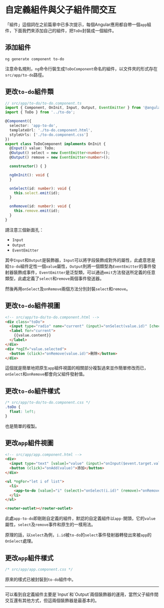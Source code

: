 # 自定義組件與父子組件間交互
「組件」這個詞在之前篇章中已多次提示，每個Angular應用都自帶一個`app`組件，下面我們來添加自己的組件，把`ToDo`封裝成一個組件。
## 添加組件
```
ng generate component to-do
```
注意命名規則，`ng`命令行裝生成`ToDoComponent`命名的組件，以文件夾的形式存在`src/app/to-do`路徑。
## 更改`to-do`組件類
```typescript
// src/app/to-do/to-do.component.ts
import { Component, OnInit, Input, Output, EventEmitter } from '@angular/core';
import { ToDo } from '../to-do';

@Component({
  selector: 'app-to-do',
  templateUrl: './to-do.component.html',
  styleUrls: ['./to-do.component.css']
})
export class ToDoComponent implements OnInit {
  @Input() value: ToDo;
  @Output() select = new EventEmitter<number>();
  @Output() remove = new EventEmitter<number>();

  constructor() { }

  ngOnInit(): void {
  }

  onSelect(id: number): void {
    this.select.emit(id);
  }

  onRemove(id: number): void {
    this.remove.emit(id);
  }
}
```
請注意三個新面孔：
- `Input`
- `Output`
- `EventEmitter`

其中`Input`和`Output`是裝飾器，`Input`可以將字段裝飾成對外的屬性，此處意思是給`to-do`組件定性一個`value`屬性，`Output`則將一個類型為`EventEmitter`的事件發射器裝飾成事件，`EventEmitter`是泛型類，可以通過`emit`方法發送所定義的任意類型，此處定義了`select`和`remove`兩個事件發送器。

然後再用`onSelect`及`onRemove`兩個方法分別封裝`select`和`remove`。
## 更改`to-do`組件視圖
```html
<!-- src/app/to-do/to-do.component.html -->
<div class="toDo">
  <input type="radio" name="current" (input)="onSelect(value.id)" [checked]="value.selected" />
  <label for="current">
    {{value.content}}
  </label>
</div>
<div *ngIf="value.selected">
  <button (click)="onRemove(value.id)">刪除</button>
</div>
```
這個就是簡單地把原生`app`組件視圖的相關部分複製過來並作簡單修改而已，`onSelect`和`onRemove`都會向父組件發射值。
## 更改`to-do`組件樣式
```css
/* src/app/to-do/to-do.component.css */
.toDo {
  float: left; 
}
```
也是簡單的複製。
## 更改`app`組件視圖
```html
<!-- src/app/app.component.html -->
<div>
  <input type="text" [value]="value" (input)="onInput($event.target.value)" />
  <button (click)="onAdd(value)">添加</button>
</div>

<ul *ngFor="let i of list">
  <li>
    <app-to-do [value]="i" (select)="onSelect(i.id)" (remove)="onRemove(i.id)"></app-to-do>
  </li>
</ul>

<router-outlet></router-outlet>
```
此處`app-to-do`即剛剛自定義的組件，默認的自定義組件以`app-`開頭，它的`value`屬性，`select`及`remove`事件和原生的一樣用法。

原理的話，以`select`為例，`i.id`被`to-do`的`select`事件發射器轉發出來被`app`的`OnSelect`處理。
## 更改`app`組件樣式
```css
/* src/app/app.component.css */
```
原來的樣式已被封裝到`to-do`組件中。

<hr/>
可以看到自定義組件主要是`Input`和`Output`兩個裝飾器的運用，當然父子組件間交互還有其他方式，但這兩個裝飾器是最基本的。